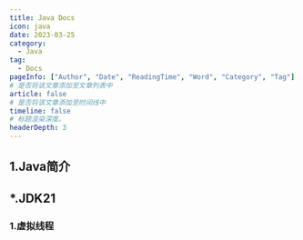 ```yaml
---
title: Java Docs
icon: java
date: 2023-03-25
category: 
  - Java
tag:
  - Docs
pageInfo: ["Author", "Date", "ReadingTime", "Word", "Category", "Tag"]
# 是否将该文章添加至文章列表中
article: false
# 是否将该文章添加至时间线中
timeline: false
# 标题渲染深度。
headerDepth: 3
---
```

## 1.Java简介


## *.JDK21

### 1.虚拟线程